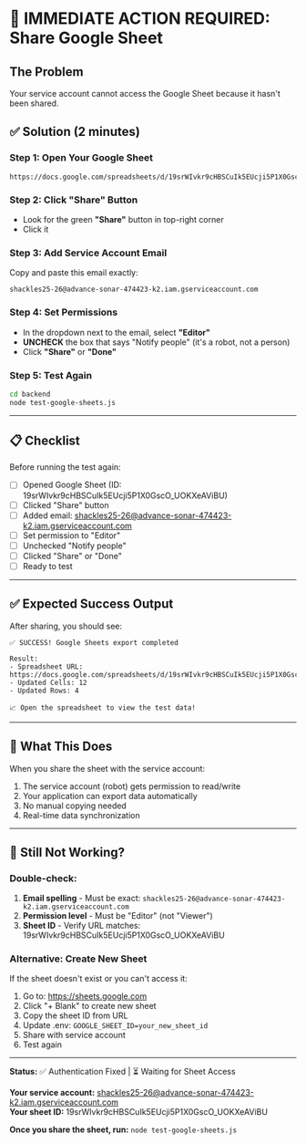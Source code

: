# 🚨 IMMEDIATE ACTION REQUIRED: Share Google Sheet

## The Problem
Your service account cannot access the Google Sheet because it hasn't been shared.

## ✅ Solution (2 minutes)

### Step 1: Open Your Google Sheet
```
https://docs.google.com/spreadsheets/d/19srWIvkr9cHBSCuIk5EUcji5P1X0GscO_UOKXeAViBU/edit
```

### Step 2: Click "Share" Button
- Look for the green **"Share"** button in top-right corner
- Click it

### Step 3: Add Service Account Email
Copy and paste this email exactly:
```
shackles25-26@advance-sonar-474423-k2.iam.gserviceaccount.com
```

### Step 4: Set Permissions
- In the dropdown next to the email, select **"Editor"**
- **UNCHECK** the box that says "Notify people" (it's a robot, not a person)
- Click **"Share"** or **"Done"**

### Step 5: Test Again
```bash
cd backend
node test-google-sheets.js
```

---

## 📋 Checklist

Before running the test again:

- [ ] Opened Google Sheet (ID: 19srWIvkr9cHBSCuIk5EUcji5P1X0GscO_UOKXeAViBU)
- [ ] Clicked "Share" button
- [ ] Added email: shackles25-26@advance-sonar-474423-k2.iam.gserviceaccount.com
- [ ] Set permission to "Editor"
- [ ] Unchecked "Notify people"
- [ ] Clicked "Share" or "Done"
- [ ] Ready to test

---

## ✅ Expected Success Output

After sharing, you should see:

```
✅ SUCCESS! Google Sheets export completed

Result:
- Spreadsheet URL: https://docs.google.com/spreadsheets/d/19srWIvkr9cHBSCuIk5EUcji5P1X0GscO_UOKXeAViBU
- Updated Cells: 12
- Updated Rows: 4

📈 Open the spreadsheet to view the test data!
```

---

## 🎯 What This Does

When you share the sheet with the service account:
1. The service account (robot) gets permission to read/write
2. Your application can export data automatically
3. No manual copying needed
4. Real-time data synchronization

---

## 🐛 Still Not Working?

### Double-check:
1. **Email spelling** - Must be exact: `shackles25-26@advance-sonar-474423-k2.iam.gserviceaccount.com`
2. **Permission level** - Must be "Editor" (not "Viewer")
3. **Sheet ID** - Verify URL matches: 19srWIvkr9cHBSCuIk5EUcji5P1X0GscO_UOKXeAViBU

### Alternative: Create New Sheet
If the sheet doesn't exist or you can't access it:

1. Go to: https://sheets.google.com
2. Click "+ Blank" to create new sheet
3. Copy the sheet ID from URL
4. Update .env: `GOOGLE_SHEET_ID=your_new_sheet_id`
5. Share with service account
6. Test again

---

**Status:** ✅ Authentication Fixed | ⏳ Waiting for Sheet Access

**Your service account:** shackles25-26@advance-sonar-474423-k2.iam.gserviceaccount.com  
**Your sheet ID:** 19srWIvkr9cHBSCuIk5EUcji5P1X0GscO_UOKXeAViBU

**Once you share the sheet, run:** `node test-google-sheets.js`
